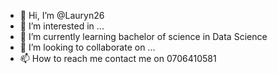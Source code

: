 - 👋 Hi, I’m @Lauryn26
- 👀 I’m interested in ...
- 🌱 I’m currently learning bachelor of science in Data Science 
- 💞️ I’m looking to collaborate on ...
- 📫 How to reach me contact me on 0706410581

<!---
Lauryn26/Lauryn26 is a ✨ special ✨ repository because its `README.md` (this file) appears on your GitHub profile.
You can click the Preview link to take a look at your changes.
--->
